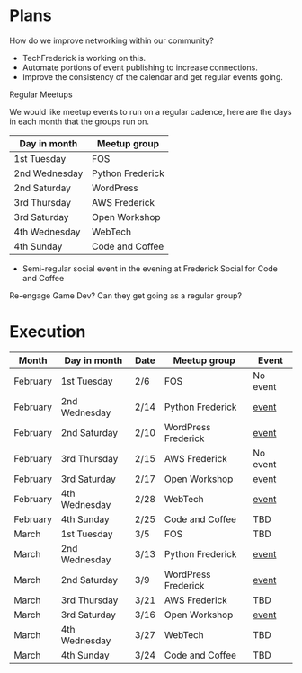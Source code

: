 # Plans

How do we improve networking within our community?

* TechFrederick is working on this.
* Automate portions of event publishing to increase connections.
* Improve the consistency of the calendar and get regular events going.

Regular Meetups

We would like meetup events to run on a regular cadence,
here are the days in each month that the groups run on.

| Day in month | Meetup group |
| ---- | ---- |
| 1st Tuesday | FOS |
| 2nd Wednesday | Python Frederick |
| 2nd Saturday | WordPress |
| 3rd Thursday | AWS Frederick |
| 3rd Saturday | Open Workshop |
| 4th Wednesday | WebTech |
| 4th Sunday | Code and Coffee |

* Semi-regular social event in the evening at Frederick Social for Code and Coffee

Re-engage Game Dev? Can they get going as a regular group?

# Execution

| Month | Day in month | Date | Meetup group | Event |
| ---- | ---- | ---- | ---- | ---- |
| February | 1st Tuesday | 2/6 | FOS | No event |
| February | 2nd Wednesday | 2/14 | Python Frederick | [event](https://www.meetup.com/python-frederick/events/298531232/) |
| February | 2nd Saturday | 2/10 | WordPress Frederick | [event](https://www.meetup.com/wordpress-frederick/events/298243014/) |
| February | 3rd Thursday | 2/15 | AWS Frederick | No event |
| February | 3rd Saturday | 2/17 | Open Workshop | [event](https://www.meetup.com/python-frederick/events/298841176/) |
| February | 4th Wednesday | 2/28 | WebTech | [event](https://www.meetup.com/fredwebtech/events/299241180/) |
| February | 4th Sunday | 2/25 | Code and Coffee | TBD |
| March | 1st Tuesday | 3/5 | FOS | TBD |
| March | 2nd Wednesday | 3/13 | Python Frederick | [event](https://www.meetup.com/python-frederick/events/298531432/) |
| March | 2nd Saturday | 3/9 | WordPress Frederick | [event](https://www.meetup.com/wordpress-frederick/events/dkhzgtygcfbmb/) |
| March | 3rd Thursday | 3/21 | AWS Frederick | TBD |
| March | 3rd Saturday | 3/16 | Open Workshop | [event](https://www.meetup.com/python-frederick/events/298841176/) |
| March | 4th Wednesday | 3/27 | WebTech | TBD |
| March | 4th Sunday | 3/24 | Code and Coffee | TBD |
